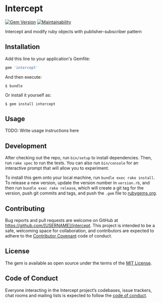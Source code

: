 # Intercept

[![Gem Version](https://badge.fury.io/rb/intercept.svg)](https://badge.fury.io/rb/intercept)  [![Maintainability](https://api.codeclimate.com/v1/badges/89e9e742466987d05bf4/maintainability)](https://codeclimate.com/github/GeminPatel/intercept/maintainability)

Intercept and modify ruby objects with publisher-subscriber pattern

## Installation

Add this line to your application's Gemfile:

```ruby
gem 'intercept'
```

And then execute:

    $ bundle

Or install it yourself as:

    $ gem install intercept

## Usage

TODO: Write usage instructions here

## Development

After checking out the repo, run `bin/setup` to install dependencies. Then, run `rake spec` to run the tests. You can also run `bin/console` for an interactive prompt that will allow you to experiment.

To install this gem onto your local machine, run `bundle exec rake install`. To release a new version, update the version number in `version.rb`, and then run `bundle exec rake release`, which will create a git tag for the version, push git commits and tags, and push the `.gem` file to [rubygems.org](https://rubygems.org).

## Contributing

Bug reports and pull requests are welcome on GitHub at https://github.com/[USERNAME]/intercept. This project is intended to be a safe, welcoming space for collaboration, and contributors are expected to adhere to the [Contributor Covenant](http://contributor-covenant.org) code of conduct.

## License

The gem is available as open source under the terms of the [MIT License](https://opensource.org/licenses/MIT).

## Code of Conduct

Everyone interacting in the Intercept project’s codebases, issue trackers, chat rooms and mailing lists is expected to follow the [code of conduct](https://github.com/[USERNAME]/intercept/blob/master/CODE_OF_CONDUCT.md).
